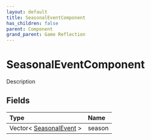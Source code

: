 ```yaml
---
layout: default
title: SeasonalEventComponent
has_children: false
parent: Component
grand_parent: Game Reflection
---
```

# SeasonalEventComponent
Description 

## Fields
| Type | Name |
|:-------------|:--------------|
| Vector< [SeasonalEvent](/game-reflection/classes/seasonal_event.md) > | season |
